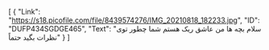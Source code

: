 [
  {
    "Link": "https://s18.picofile.com/file/8439574276/IMG_20210818_182233.jpg",
    "ID": "DUFP434SGDGE465",
    "Text": "سلام بچه ها من عاشق ریک هستم شما چطور توی نظرات بگید حتماً"
  }
]
